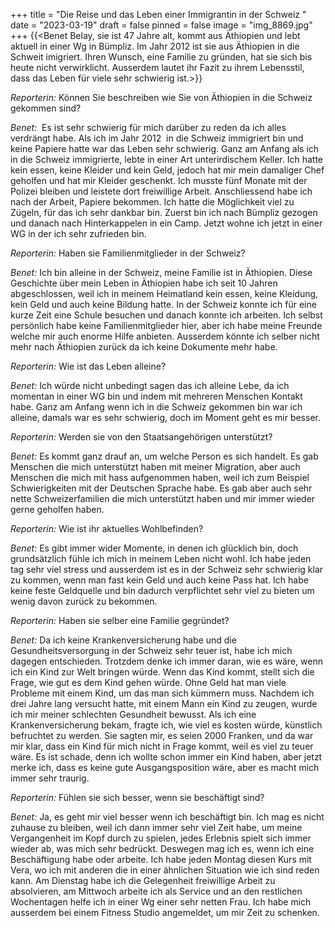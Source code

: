 +++
title = "Die Reise und das Leben einer Immigrantin in der Schweiz "
date = "2023-03-19"
draft = false
pinned = false
image = "img_8869.jpg"
+++
{{<Benet Belay, sie ist 47 Jahre alt, kommt aus Äthiopien und lebt aktuell in einer Wg in Bümpliz. Im Jahr 2012 ist sie aus Äthiopien in die Schweit imigriert. Ihren Wunsch, eine Familie zu gründen, hat sie sich bis heute nicht verwirklicht. Ausserdem lautet ihr Fazit zu ihrem Lebensstil, dass das Leben für viele sehr schwierig ist.>}} 



*Reporterin:* Können Sie beschreiben wie Sie von Äthiopien in die Schweiz gekommen sind?

*Benet:*  Es ist sehr schwierig für mich darüber zu reden da ich alles verdrängt habe. Als ich im Jahr 2012  in die Schweiz immigriert bin und keine Papiere hatte war das Leben sehr schwierig. Ganz am Anfang als ich in die Schweiz immigrierte, lebte in einer Art unterirdischem Keller. Ich hatte kein essen, keine Kleider und kein Geld, jedoch hat mir mein damaliger Chef geholfen und hat mir Kleider geschenkt. Ich musste fünf Monate mit der Polizei bleiben und leistete dort freiwillige Arbeit. Anschliessend habe ich nach der Arbeit, Papiere bekommen. Ich hatte die Möglichkeit viel zu Zügeln, für das ich sehr dankbar bin. Zuerst bin ich nach Bümpliz gezogen und danach nach Hinterkappelen in ein Camp. Jetzt wohne ich jetzt in einer WG in der ich sehr zufrieden bin. 



*Reporterin:* Haben sie Familienmitglieder in der Schweiz?

*Benet:* Ich bin alleine in der Schweiz, meine Familie ist in Äthiopien. Diese Geschichte über mein Leben in Äthiopien habe ich seit 10 Jahren abgeschlossen, weil ich in meinem Heimatland kein essen, keine Kleidung, kein Geld und auch keine Bildung hatte. In der Schweiz konnte ich für eine kurze Zeit eine Schule besuchen und danach konnte ich arbeiten. Ich selbst persönlich habe keine Familienmitglieder hier, aber ich habe meine Freunde welche mir auch enorme Hilfe anbieten. Ausserdem könnte ich selber nicht mehr nach Äthiopien zurück da ich keine Dokumente mehr habe. 



*Reporterin:* Wie ist das Leben alleine?

*Benet:* Ich würde nicht unbedingt sagen das ich alleine Lebe, da ich momentan in einer WG bin und indem mit mehreren Menschen Kontakt habe. Ganz am Anfang wenn ich in die Schweiz gekommen bin war ich alleine, damals war es sehr schwierig, doch im Moment geht es mir besser. 



*Reporterin:* Werden sie von den Staatsangehörigen unterstützt?

*Benet:* Es kommt ganz drauf an, um welche Person es sich handelt. Es gab Menschen die mich unterstützt haben mit meiner Migration, aber auch Menschen die mich mit hass aufgenommen haben, weil ich zum Beispiel Schwierigkeiten mit der Deutschen Sprache habe. Es gab aber auch sehr nette Schweizerfamilien die mich unterstützt haben und mir immer wieder gerne geholfen haben.



*Reporterin:* Wie ist ihr aktuelles Wohlbefinden?

*Benet:* Es gibt immer wider Momente, in denen ich glücklich bin, doch grundsätzlich fühle ich mich in meinem Leben nicht wohl. Ich habe jeden tag sehr viel stress und ausserdem ist es in der Schweiz sehr schwierig klar zu kommen, wenn man fast kein Geld und auch keine Pass hat. Ich habe keine feste Geldquelle und bin dadurch verpflichtet sehr viel zu bieten um wenig davon zurück zu bekommen. 



*Reporterin:* Haben sie selber eine Familie gegründet?

*Benet:* Da ich keine Krankenversicherung habe und die Gesundheitsversorgung in der Schweiz sehr teuer ist, habe ich mich dagegen entschieden. Trotzdem denke ich immer daran, wie es wäre, wenn ich ein Kind zur Welt bringen würde. Wenn das Kind kommt, stellt sich die Frage, wie gut es dem Kind gehen würde. Ohne Geld hat man viele Probleme mit einem Kind, um das man sich kümmern muss. Nachdem ich drei Jahre lang versucht hatte, mit einem Mann ein Kind zu zeugen, wurde ich mir meiner schlechten Gesundheit bewusst. Als ich eine Krankenversicherung bekam, fragte ich, wie viel es kosten würde, künstlich befruchtet zu werden. Sie sagten mir, es seien 2000 Franken, und da war mir klar, dass ein Kind für mich nicht in Frage kommt, weil es viel zu teuer wäre. Es ist schade, denn ich wollte schon immer ein Kind haben, aber jetzt merke ich, dass es keine gute Ausgangsposition wäre, aber es macht mich immer sehr traurig.



*Reporterin:* Fühlen sie sich besser, wenn sie beschäftigt sind?

*Benet:* Ja, es geht mir viel besser wenn ich beschäftigt bin. Ich mag es nicht zuhause zu bleiben, weil ich dann immer sehr viel Zeit habe, um meine Vergangenheit im Kopf durch zu spielen, jedes Erlebnis spielt sich immer wieder ab, was mich sehr bedrückt. Deswegen mag ich es, wenn ich eine Beschäftigung habe oder arbeite. Ich habe jeden Montag diesen Kurs mit Vera, wo ich mit anderen die in einer ähnlichen Situation wie ich sind reden kann. Am Dienstag habe ich die Gelegenheit freiwillige Arbeit zu absolvieren, am Mittwoch arbeite ich als Service und an den restlichen Wochentagen helfe ich in einer Wg einer sehr netten Frau. Ich habe mich ausserdem bei einem Fitness Studio angemeldet, um mir Zeit zu schenken.